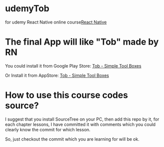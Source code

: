 # udemyTob

for udemy React Native online course[React Native](https://www.udemy.com/course/rn-react-native/learn/lecture/46279771#overview)

# The final App will like "Tob" made by RN

You could install it from Google Play Store:
[Tob - Simple Tool Boxes](https://play.google.com/store/apps/details?id=com.soulyin.tob)

Or Install it from AppStore:
[Tob - Simple Tool Boxes](https://apps.apple.com/us/app/tob-simple-tool-boxes/id6476127838)

# How to use this course codes source?

I suggest that you install SourceTree on your PC, then add this repo by it, for each chapter lessons, I have committed it with comments which you could clearly know the commit for which lesson.

So, just checkout the commit which you are learning for will be ok.
